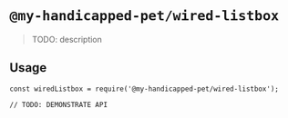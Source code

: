 # `@my-handicapped-pet/wired-listbox`

> TODO: description

## Usage

```
const wiredListbox = require('@my-handicapped-pet/wired-listbox');

// TODO: DEMONSTRATE API
```
